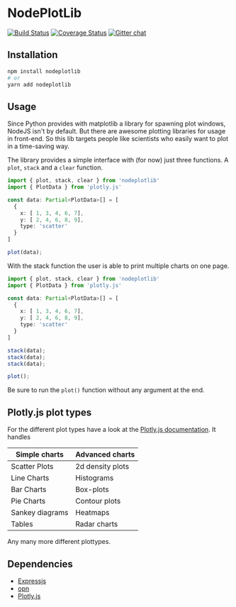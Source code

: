 # NodePlotLib

[![Build Status](https://travis-ci.org/ngfelixl/nodeplotlib.svg?branch=master)](https://travis-ci.org/ngfelixl/nodeplotlib)
[![Coverage Status](https://coveralls.io/repos/github/ngfelixl/nodeplot/badge.svg?branch=master)](https://coveralls.io/github/ngfelixl/nodeplotlib?branch=master)
[![Gitter chat](https://badges.gitter.im/gitterHQ/gitter.png)](https://gitter.im/nodeplotlib/)

## Installation

```sh
npm install nodeplotlib
# or
yarn add nodeplotlib
```

## Usage

Since Python provides with matplotlib a library for spawning plot windows, NodeJS isn't by default. But there are awesome plotting libraries for usage in front-end. So this lib targets people like scientists who easily want to plot in a time-saving way.

The library provides a simple interface with (for now) just three functions. A `plot`, `stack` and a `clear` function.

```typescript
import { plot, stack, clear } from 'nodeplotlib'
import { PlotData } from 'plotly.js'

const data: Partial<PlotData>[] = [
  {
    x: [ 1, 3, 4, 6, 7],
    y: [ 2, 4, 6, 8, 9],
    type: 'scatter'
  }
]

plot(data);
```

With the stack function the user is able to print multiple charts on one page.


```typescript
import { plot, stack, clear } from 'nodeplotlib'
import { PlotData } from 'plotly.js'

const data: Partial<PlotData>[] = [
  {
    x: [ 1, 3, 4, 6, 7],
    y: [ 2, 4, 6, 8, 9],
    type: 'scatter'
  }
]

stack(data);
stack(data);
stack(data);

plot();
```

Be sure to run the `plot()` function without any argument at the end.

## Plotly.js plot types

For the different plot types have a look at the [Plotly.js documentation](https://plot.ly/javascript/). It handles

| Simple charts              | Advanced charts             |
| -------------------------- | --------------------------- |
| Scatter Plots              | 2d density plots            |
| Line Charts                | Histograms                  |
| Bar Charts                 | Box-plots                   |
| Pie Charts                 | Contour plots               |
| Sankey diagrams            | Heatmaps                    |
| Tables                     | Radar charts                |

Any many more different plottypes.

## Dependencies

- [Expressjs](https://expressjs.com/de/)
- [opn](https://www.npmjs.com/package/opn)
- [Plotly.js](https://plot.ly/javascript/)
